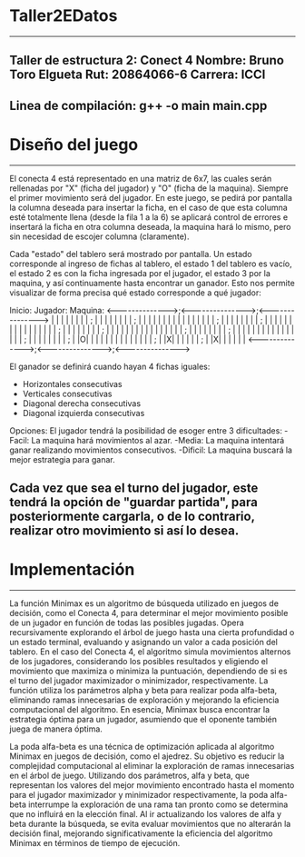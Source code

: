 # Taller2EDatos
--------------------------------------------
Taller de estructura 2: Conect 4
Nombre: Bruno Toro Elgueta
Rut: 20864066-6
Carrera: ICCI
--------------------------------------------
Linea de compilación:
g++ -o main main.cpp
--------------------------------------------
# Diseño del juego
--------------------------------------------
El conecta 4 está representado en una matriz de 6x7, las cuales serán rellenadas por "X" (ficha del jugador)  y "O" (ficha de la maquina). Siempre el primer movimiento será del jugador. En este juego, se pedirá por pantalla la columna deseada para insertar la ficha, en el caso de que esta columna esté totalmente llena (desde la fila 1 a la 6) se aplicará control de errores e insertará la ficha en otra columna deseada, la maquina hará lo mismo, pero sin necesidad de escojer columna (claramente).

Cada "estado" del tablero será mostrado por pantalla. Un estado corresponde al ingreso de fichas al tablero, el estado 1 del tablero es vacío, el estado 2 es con la ficha ingresada por el jugador, el estado 3 por la maquina, y así continuamente hasta encontrar un ganador. Esto nos permite visualizar de forma precisa qué estado corresponde a qué jugador:

Inicio:         Jugador:            Maquina:
<-------------->;<--------------->;<--------------->
| | | | | | | | ; | | | | | | | | ; | | | | | | | |
| | | | | | | | ; | | | | | | | | ; | | | | | | | |
| | | | | | | | ; | | | | | | | | ; | | | | | | | |
| | | | | | | | ; | | | | | | | | ; | | | | | | | |
| | | | | | | | ; | | | | | | | | ; | |O| | | | | |
| | | | | | | | ; | |X| | | | | | ; | |X| | | | | |
<-------------->;<--------------->;<--------------->

El ganador se definirá cuando hayan 4 fichas iguales:
- Horizontales consecutivas
- Verticales consecutivas
- Diagonal derecha consecutivas
- Diagonal izquierda consecutivas

Opciones:
El jugador tendrá la posibilidad de esoger entre 3 dificultades:
-Facil: La maquina hará movimientos al azar.
-Media: La maquina intentará ganar realizando movimientos consecutivos.
-Dificil: La maquina buscará la mejor estrategia para ganar.

Cada vez que sea el turno del jugador, este tendrá la opción de "guardar partida", para posteriormente cargarla, o de lo contrario, realizar otro movimiento si así lo desea.
--------------------------------------------
# Implementación
--------------------------------------------
La función Minimax es un algoritmo de búsqueda utilizado en juegos de decisión, como el Conecta 4, para determinar el mejor movimiento posible de un jugador en función de todas las posibles jugadas. Opera recursivamente explorando el árbol de juego hasta una cierta profundidad o un estado terminal, evaluando y asignando un valor a cada posición del tablero. En el caso del Conecta 4, el algoritmo simula movimientos alternos de los jugadores, considerando los posibles resultados y eligiendo el movimiento que maximiza o minimiza la puntuación, dependiendo de si es el turno del jugador maximizador o minimizador, respectivamente. La función utiliza los parámetros alpha y beta para realizar poda alfa-beta, eliminando ramas innecesarias de exploración y mejorando la eficiencia computacional del algoritmo. En esencia, Minimax busca encontrar la estrategia óptima para un jugador, asumiendo que el oponente también juega de manera óptima.

La poda alfa-beta es una técnica de optimización aplicada al algoritmo Minimax en juegos de decisión, como el ajedrez. Su objetivo es reducir la complejidad computacional al eliminar la exploración de ramas innecesarias en el árbol de juego. Utilizando dos parámetros, alfa y beta, que representan los valores del mejor movimiento encontrado hasta el momento para el jugador maximizador y minimizador respectivamente, la poda alfa-beta interrumpe la exploración de una rama tan pronto como se determina que no influirá en la elección final. Al ir actualizando los valores de alfa y beta durante la búsqueda, se evita evaluar movimientos que no alterarán la decisión final, mejorando significativamente la eficiencia del algoritmo Minimax en términos de tiempo de ejecución.